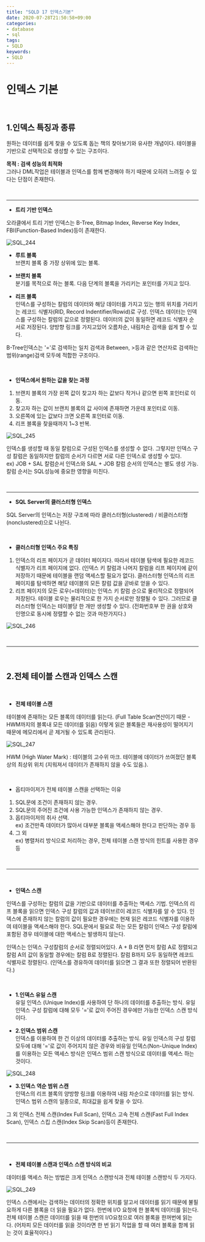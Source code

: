```yaml
---
title: "SQLD 17 인덱스기본"
date: 2020-07-28T21:50:58+09:00
categories:
- database
- sql
tags:
- SQLD
keywords:
- SQLD
---
```


<!--more-->

# 인덱스 기본

&nbsp;

## 1.인덱스 특징과 종류

원하는 데이터를 쉽게 찾을 수 있도록 돕는 책의 찾아보기와 유사한 개념이다. 테이블을 기반으로 선택적으로 생성할 수 있는 구조이다.   

**목적 : 검색 성능의 최적화**   
그러나 DML작업은 테이블과 인덱스를 함께 변경해야 하기 때문에 오히려 느려질 수 있다는 단점이 존재한다.

&nbsp;

-----

- **트리 기반 인덱스**   

오라클에서 트리 기반 인덱스는 B-Tree, Bitmap Index, Reverse Key Index, FBI(Function-Based Index)등이 존재한다.   


![SQL_244](https://user-images.githubusercontent.com/28701069/88670894-9c520100-d120-11ea-8469-0e24c6829ed1.jpg)

- **루트 블록**   
브랜치 블록 중 가장 상위에 있는 블록.   

- **브랜치 블록**   
분기를 목적으로 하는 블록. 다음 단계의 블록을 가리키는 포인터를 가지고 있다.   

- **리프 블록**   
인덱스를 구성하는 칼럼의 데이터와 해당 데이터를 가지고 있는 행의 위치를 가리키는 레코드 식별자(RID, Record Indentifier/Rowid)로 구성. 인덱스 데이터는 인덱스를 구성하는 칼럼의 값으로 정렬된다. 데이터의 값이 동일하면 레코드 식별자 순서로 저장된다. 양방향 링크를 가지고있어 오름차순, 내림차순 검색을 쉽게 할 수 있다.   

B-Tree인덱스는 '='로 검색하는 일치 검색과 Between, >등과 같은 연산자로 검색하는 범위(range)검색 모두에 적합한 구조이다.   

&nbsp;

- **인덱스에서 원하는 값을 찾는 과정**   
1. 브랜치 블록의 가장 왼쪽 값이 찾고자 하는 값보다 작거나 같으면 왼쪽 포인터로 이동.   
2. 찾고자 하는 값이 브랜치 블록의 값 사이에 존재하면 가운데 포인터로 이동.   
3. 오른쪽에 있는 값보다 크면 오른쪽 포인터로 이동.   
4. 리프 블록을 찾을때까지 1~3 반복.   

![SQL_245](https://user-images.githubusercontent.com/28701069/88672329-4b430c80-d122-11ea-8b7d-655b2d15ebd0.jpg)

인덱스를 생성할 때 동일 칼럼으로 구성된 인덱스를 생성할 수 없다. 그렇지만 인덱스 구성 칼럼은 동일하지만 칼럼의 순서가 다르면 서로 다른 인덱스로 생성할 수 있다.   
ex) JOB + SAL 칼럼순서 인덱스와 SAL + JOB 칼럼 순서의 인덱스는 별도 생성 가능.   
칼럼 순서는 SQL성능에 중요한 영향을 미친다.   

&nbsp;

-----

- **SQL Server의 클러스터형 인덱스**   

SQL Server의 인덱스는 저장 구조에 따라 클러스터형(clustered) / 비클러스터형(nonclustered)으로 나뉜다.

&nbsp;

- **클러스터형 인덱스 주요 특징**   

1. 인덱스의 리프 페이지가 곧 데이터 페이지다. 따라서 테이블 탐색에 필요한 레코드 식별자가 리프 페이지에 없다. (인덱스 키 칼럼과 나머지 칼럼을 리프 페이지에 같이 저장하기 때문에 테이블을 랜덤 액세스할 필요가 없다). 클러스터형 인덱스의 리프 페이지를 탐색하면 해당 테이블의 모든 칼럼 값을 곧바로 얻을 수 있다.   
2. 리프 페이지의 모든 로우(=데이터)는 인덱스 키 칼럼 순으로 물리적으로 정렬되어 저장된다. 테이블 로우는 물리적으로 한 가지 순서로만 정렬될 수 있다. 그러므로 클러스터형 인덱스는 테이블당 한 개만 생성할 수 있다. (전화번호부 한 권을 상호와 인명으로 동시에 정렬할 수 없는 것과 마찬가지다.)   

![SQL_246](https://user-images.githubusercontent.com/28701069/88675029-7844ee80-d125-11ea-97b2-b43d8d00367e.jpg)

&nbsp;

-----

&nbsp;

## 2.전체 테이블 스캔과 인덱스 스캔

&nbsp;

- **전체 테이블 스캔**   

테이블에 존재하는 모든 블록의 데이터를 읽는다. (Full Table Scan연산이기 때문 - HWM까지의 블록내 모든 데이터를 읽음) 이렇게 읽은 블록들은 재사용성이 떨어지기 때문에 메모리에서 곧 제거될 수 있도록 관리된다.

![SQL_247](https://user-images.githubusercontent.com/28701069/88675208-a9bdba00-d125-11ea-8a43-b0b742f29056.jpg)

HWM (High Water Mark) : 테이블의 고수위 마크. 테이블에 데이터가 쓰여졌던 블록 상의 최상위 위치 (지워져서 데이터가 존재하지 않을 수도 있음.). 

&nbsp;

- 옵티마이저가 전체 테이블 스캔을 선택하는 이유   
1. SQL문에 조건이 존재하지 않는 경우.   
2. SQL문의 주어진 조건에 사용 가능한 인덱스가 존재하지 않는 경우.   
3. 옵티마이저의 취사 선택.   
    ex) 조건만족 데이터가 많아서 대부분 블록을 액세스해야 한다고 판단하는 경우 등
4. 그 외  
    ex) 병렬처리 방식으로 처리하는 경우, 전체 테이블 스캔 방식의 힌트를 사용한 경우 등

&nbsp;

-----

&nbsp;

- **인덱스 스캔**   

인덱스를 구성하는 칼럼의 값을 기반으로 데이터를 추출하는 액세스 기법. 인덱스의 리프 블록을 읽으면 인덱스 구성 칼럼의 값과 테이브르이 레코드 식별자를 알 수 있다. 인덱스에 존재하지 않는 칼럼의 값이 필요한 경우에는 현재 읽은 레코드 식별자를 이용하여 테이블을 액세스해야 한다. SQL문에서 필요로 하는 모든 칼럼이 인덱스 구성 칼럼에 포함된 경우 테이블에 대한 액세스는 발생하지 않는다.   

인덱스는 인덱스 구성칼럼의 순서로 정렬되어있다. A + B 라면 먼저 칼럼 A로 정렬되고 칼럼 A의 값이 동일할 경우에는 칼럼 B로 정렬된다. 칼럼 B까지 모두 동일하면 레코드 식별자로 정렬된다. (인덱스를 경유하여 데이터를 읽으면 그 결과 또한 정렬되어 반환된다.)

&nbsp;

- **1.인덱스 유일 스캔**   
유일 인덱스 (Unique Index)를 사용하여 단 하나의 데이터를 추출하는 방식. 유일 인덱스 구성 칼럼에 대해 모두 '='로 값이 주어진 경우에만 가능한 인덱스 스캔 방식이다.   

- **2.인덱스 범위 스캔**   
인덱스를 이용하여 한 건 이상의 데이터를 추출하는 방식. 유일 인덱스의 구성 칼럼 모두에 대해 '='로 값이 주어지지 않은 경우와 비유일 인덱스(Non-Unique Index)를 이용하는 모든 액세스 방식은 인덱스 범위 스캔 방식으로 데이터를 액세스 하는 것이다.

![SQL_248](https://user-images.githubusercontent.com/28701069/88799295-37aaab00-d1e1-11ea-8587-14bafd769b31.jpg)

- **3.인덱스 역순 범위 스캔**   
인덱스의 리프 블록의 양방향 링크를 이용하여 내림 차순으로 데이터를 읽는 방식. 인덱스 범위 스캔의 일종으로, 최대값을 쉽게 찾을 수 있다.

그 외 인덱스 전체 스캔(Index Full Scan), 인덱스 고속 전체 스캔(Fast Full Index Scan), 인덱스 스킵 스캔(Index Skip Scan)등이 존재한다.

&nbsp;

-----

&nbsp;

- **전체 테이블 스캔과 인덱스 스캔 방식의 비교**   

데이터를 액세스 하는 방법은 크게 인덱스 스캔방식과 전체 테이블 스캔방식 두 가지다. 

![SQL_249](https://user-images.githubusercontent.com/28701069/88802671-5a8b8e00-d1e6-11ea-99b5-dcb140ea343a.jpg)

인덱스 스캔에서는 검색하는 데이터의 정확한 위치를 알고서 데이터를 읽기 때문에 불필요하게 다른 블록을 더 읽을 필요가 없다. 한번에 I/O 요청에 한 블록씩 데이터를 읽는다.   
전체 테이블 스캔은 데이터를 읽을 때 한번의 I/O요청으로 여러 블록을 한꺼번에 읽는다. (어차피 모든 데이터를 읽을 것이라면 한 번 읽기 작업을 할 때 여러 블록을 함께 읽는 것이 효율적이다.)   
